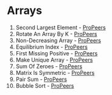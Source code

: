 # Arrays
1) Second Largest Element - [ProPeers](https://www.naukri.com/code360/problems/second-largest-element-in-the-array_873375)
2) Rotate An Array By K - [ProPeers](https://www.naukri.com/code360/problems/rotate-array_1230543)
3) Non-Decreasing Array - [ProPeers](https://www.naukri.com/code360/problems/non-decreasing-array_699920)
4) Equilibrium Index - [ProPeers](https://www.naukri.com/code360/problems/equilibrium-index_893014)
5) First Missing Positive - [ProPeers](https://www.naukri.com/code360/problems/first-missing-positive_699946)
6) Make Unique Array - [ProPeers](https://www.naukri.com/code360/problems/make-unique-array_920329)
7) Sum Of Zeroes - [ProPeers](https://www.naukri.com/code360/problems/array-sum_893287)
8) Matrix Is Symmetric - [ProPeers](https://www.naukri.com/code360/problems/matrix-is-symmetric_799361)
9) Pair Sum - [ProPeers](https://www.naukri.com/code360/problems/pair-sum_1171154)
10) Bubble Sort - [ProPeers](https://www.naukri.com/code360/problems/bubble-sort_980524)
